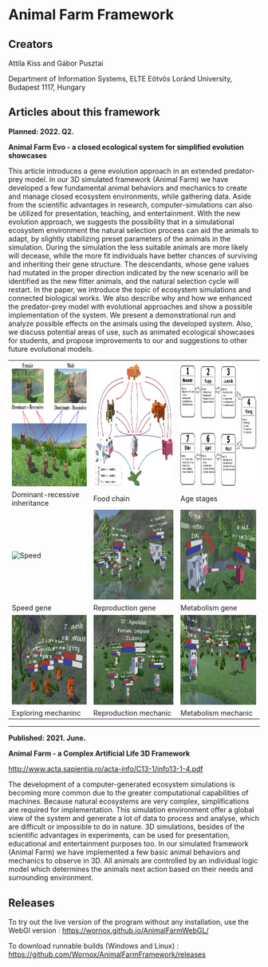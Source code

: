 # Animal Farm Framework

## Creators
Attila Kiss
and
Gábor Pusztai

Department of Information Systems, ELTE Eötvös Loránd University, Budapest 1117, Hungary

## Articles about this framework

**Planned: 2022. Q2.**

**Animal Farm Evo - a closed ecological system for simplified evolution showcases**

This article introduces a gene evolution approach in an extended predator-prey model. In our 3D simulated framework (Animal Farm) we have developed a few fundamental animal behaviors and mechanics to create and manage closed ecosystem environments, while gathering data. Aside from the scientific advantages in research, computer-simulations can also be utilized for presentation, teaching, and entertainment. With the new evolution approach, we suggests the possibility that in a simulational ecosystem environment the natural selection process can aid the animals to adapt, by slightly stabilizing preset parameters of the animals in the simulation. During the simulation the less suitable animals are more likely will decease, while the more fit individuals have better chances of surviving and inheriting their gene structure. The descendants, whose gene values had mutated in the proper direction indicated by the new scenario will be identified as the new fitter animals, and the natural selection cycle will restart. In the paper, we introduce the topic of ecosystem simulations and connected biological works. We also describe why and how we enhanced the predator-prey model with evolutional approaches and show a possible implementation of the system. We present a demonstrational run and analyze possible effects on the animals using the developed system. Also, we discuss potential areas of use, such as animated ecological showcases for students, and propose improvements to our and suggestions to other future evolutional models.

<table border="0">
  <tr>
    <td><img src="https://github.com/Wornox/AnimalFarmFramework/blob/main/PublishedArticles/Evo/Images/Dom_Rec_Inheritance.png" alt="Dom_Rec_Inheritance" height="250" width="400"/></th>
    <td><img src="https://github.com/Wornox/AnimalFarmFramework/blob/main/PublishedArticles/Evo/Images/Food-chain.jpg" alt="Food-chain" height="250" width="400"/></th>
    <td><img src="https://github.com/Wornox/AnimalFarmFramework/blob/main/PublishedArticles/Evo/Images/AgeStages/AgeStages_whiteBG.jpg" alt="Food-chain" height="250" width="400"/></th>
  </tr>
  <tr>
    <td>Dominant-recessive inheritance</td>
    <td>Food chain</td>
    <td>Age stages</td>
  </tr>
  <tr>
    <td><img src="https://github.com/Wornox/AnimalFarmFramework/blob/main/PublishedArticles/Evo/Images/GeneTypes/Speed5.png" alt="Speed" height="180" width="400"/></td>
    <td><img src="https://github.com/Wornox/AnimalFarmFramework/blob/main/PublishedArticles/Evo/Images/GeneTypes/Reproduction.png" alt="Reproduction" height="180" width="400"/></td>
    <td><img src="https://github.com/Wornox/AnimalFarmFramework/blob/main/PublishedArticles/Evo/Images/GeneTypes/Metabolism.png" alt="Metabolism" height="180" width="400"/></td>
  </tr>
  <tr>
    <td>Speed gene</td>
    <td>Reproduction gene</td>
    <td>Metabolism gene</td>
  </tr>
  <tr>
    <td><img src="https://github.com/Wornox/AnimalFarmFramework/blob/main/PublishedArticles/Evo/Images/Phases/Exploring.png" alt="Exploring" height="180" width="400"/></td>
    <td><img src="https://github.com/Wornox/AnimalFarmFramework/blob/main/PublishedArticles/Evo/Images/Phases/MatingChildren.png" alt="MatingChildren" height="180" width="400"/></td>
    <td><img src="https://github.com/Wornox/AnimalFarmFramework/blob/main/PublishedArticles/Evo/Images/Phases/Metabolism.png" alt="Metabolism" height="180" width="400"/></td>
  </tr>
  <tr>
    <td>Exploring mechaninc</td>
    <td>Reproduction mechanic</td>
    <td>Metabolism mechanic</td>
  </tr>
</table>


---


**Published: 2021. June.**

**Animal Farm - a Complex Artificial Life 3D Framework**

http://www.acta.sapientia.ro/acta-info/C13-1/info13-1-4.pdf

The development of a computer-generated ecosystem simulations is becoming more common due to the greater computational capabilities of machines. Because natural ecosystems are very complex, simplifications are required for implementation. This simulation environment offer a global view of the system and generate a lot of data to process and analyse, which are difficult or impossible to do in nature. 3D simulations, besides of the scientific advantages in experiments, can be used for presentation, educational and entertainment purposes too. In our simulated framework (Animal Farm) we have implemented a few basic animal behaviors and mechanics to observe in 3D. All animals are controlled by an individual logic model which determines the animals next action based on their needs and surrounding environment.

## Releases
To try out the live version of the program without any installation, use the WebGl version : https://wornox.github.io/AnimalFarmWebGL/

To download runnable builds (Windows and Linux) : https://github.com/Wornox/AnimalFarmFramework/releases
